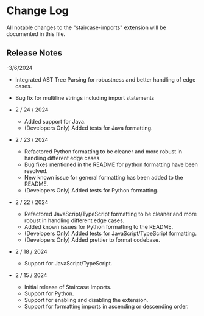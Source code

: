 # Change Log

All notable changes to the "staircase-imports" extension will be documented in this file.

## Release Notes
-3/6/2024
  - Integrated AST Tree Parsing for robustness and better handling of edge cases.
  - Bug fix for multiline strings including import statements

- 2 / 24 / 2024
  - Added support for Java.
  - (Developers Only) Added tests for Java formatting.

- 2 / 23 / 2024
  - Refactored Python formatting to be cleaner and more robust in handling different edge cases.
  - Bug fixes mentioned in the README for python formatting have been resolved.
  - New known issue for general formatting has been added to the README.
  - (Developers Only) Added tests for Python formatting.

- 2 / 22 / 2024
  - Refactored JavaScript/TypeScript formatting to be cleaner and more robust in handling different edge cases.
  - Added known issues for Python formatting to the README.
  - (Developers Only) Added tests for JavaScript/TypeScript formatting.
  - (Developers Only) Added prettier to format codebase.

- 2 / 18 / 2024

  - Support for JavaScript/TypeScript.

- 2 / 15 / 2024
  - Initial release of Staircase Imports.
  - Support for Python.
  - Support for enabling and disabling the extension.
  - Support for formatting imports in ascending or descending order.
